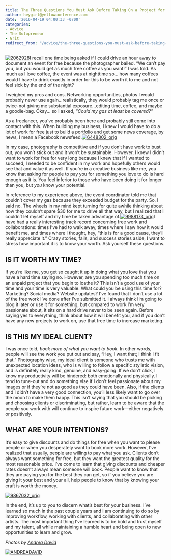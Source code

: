 ```yaml
---
title: The Three Questions You Must Ask Before Taking On a Project for Free
author: heygirl@yellowconference.com
date: '2016-04-19 04:00:33 -0700'
categories:
- Advice
- The Solopreneur
- Grit
redirect_from: "/advice/the-three-questions-you-must-ask-before-taking-on-a-project-for-free/"
---
```


[![2062928](https://s3.amazonaws.com/yellow-files/blog/2016/04/2062928.jpg)](https://s3.amazonaws.com/yellow-files/blog/2016/04/2062928.jpg)I recall one time being asked if I could drive an hour away to document an event for free because the photographer bailed. “We can’t pay you, but you would get as much free coffee as you want!” I was told. As much as I love coffee, the event was at nighttime so... how many coffees would I have to drink exactly in order for this to be worth it to me and not feel sick by the end of the night?

I weighed my pros and cons. Networking opportunities, photos I would probably never use again…realistically, they would probably tag me once or twice-not giving me substantial exposure…editing time, coffee, and maybe a goodie-bag. Okay... so I asked, _“Could my gas at least be covered?”_

As a freelancer, you’ve probably been here and probably still come into contact with this. When building my business, I knew I would have to do a lot of work for free just to build a portfolio and get some news coverage, by news, I mean a Facebook newsfeed.[![6448302_orig](https://s3.amazonaws.com/yellow-files/blog/2016/04/6448302_orig.jpg)](https://s3.amazonaws.com/yellow-files/blog/2016/04/6448302_orig.jpg)

In my case, photography is competitive and if you don’t have work to bust out, you won’t stick out and it won’t be sustainable. However, I knew I didn’t want to work for free for very long because I knew that if I wanted to succeed, I needed to be confident in my work and hopefully others would see that and value it as well. If you’re in a creative business like me, you know that asking for people to pay you for something you love to do is hard enough as it is. You feel inferior to those who have been doing it for longer than you, but _you_ know your potential.

In reference to my experience above, the event coordinator told me that couldn’t cover my gas because they exceeded budget for the party. So, I said no. The wheels in my mind kept turning for quite awhile thinking about how they couldn’t spare $30 for me to drive all that way, but I realized that I couldn’t let myself and my time be taken advantage of.[![9988173_orig](https://s3.amazonaws.com/yellow-files/blog/2016/04/9988173_orig.jpg)](https://s3.amazonaws.com/yellow-files/blog/2016/04/9988173_orig.jpg)I have had a really interesting track record concerning free work and collaborations: times I’ve had to walk away, times where I saw how it would benefit me, and times where I thought, hey, “this is for a good cause, they’ll really appreciate it.” Crazy stories, fails, and success stories aside, I want to stress how important it is to know your worth. Ask yourself these questions.

## IS IT WORTH MY TIME?

If you’re like me, you get so caught it up in doing what you love that you have a hard time saying no. However, are you spending too much time on an unpaid project that you begin to loathe it? This isn’t a good use of your time and your time is very valuable. What could you be using this time for? Marketing? Social media? Website updates? I’ve found that I don’t use a lot of the free work I’ve done after I’ve submitted it. I always think I’m going to blog it later or use it for something, but compared to work I’m very passionate about, it sits on a hard drive never to be seen again. Before saying yes to everything, think about how it will benefit you, and if you don’t have any new projects to work on, use that free time to increase marketing.

## IS THIS MY IDEAL CLIENT?

I was once told, _book more of what you want to book._ In other words, people will see the work you put out and say, “Hey, I want that; I think I fit that.” Photography wise, my ideal client is someone who trusts me with unexpected location ideas, who is willing to follow a specific stylistic vision, and is definitely really kind, genuine, and easy-going. If we don’t click, I know my productivity will be hindered: both emotionally and physically. I tend to tune-out and do something else if I don’t feel passionate about my images or if they’re not as good as they could have been. Also, if the clients and I didn’t have a very good connection, you’ll less likely want to go over the moon to make them happy. This isn’t saying that you should be picking and choosing clients or discriminating, but rather, learn to be aware that the people you work with will continue to inspire future work—either negatively or positively.

## WHAT ARE YOUR INTENTIONS?

It’s easy to give discounts and do things for free when you want to please people or when you desperately want to book more work. However, I’ve realized that usually, people are willing to pay what you ask. Clients don’t always want something for free, but they want the greatest quality for the most reasonable price. I’ve come to learn that giving discounts and cheaper rates doesn’t always mean someone will book. People want to know that they are paying you for the best they can get, so if you believe you are giving it your best and your all, help people to know that by knowing your craft is worth the money.

[![9867032_orig](https://s3.amazonaws.com/yellow-files/blog/2016/04/9867032_orig.jpg)](https://s3.amazonaws.com/yellow-files/blog/2016/04/9867032_orig.jpg)

In the end, it’s up to you to discern what’s best for your business. I’ve learned so much in the past couple years and I am continuing to do so by improving workflow, working with clients, and collaborating with other artists. The most important thing I’ve learned is to be bold and trust myself and my talent, all while maintaining a humble heart and being open to new opportunities to learn and grow.

_Photos by [Andrea David](http://andreadavidoc.com/2/category/lifestyle/1.html)_

[![ANDREADAVID](https://s3.amazonaws.com/yellow-files/blog/2016/04/ANDREADAVID.jpg)](http://andreadavidoc.com/index.html)
